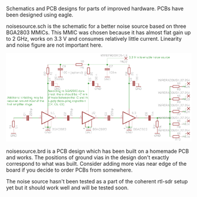 Schematics and PCB designs for parts of improved hardware.
PCBs have been designed using eagle.


noisesource.sch is the schematic for a better noise source based on three
BGA2803 MMICs. This MMIC was chosen because it has almost flat gain up to
2 GHz, works on 3.3 V and consumes relatively little current. Linearity
and noise figure are not important here.

![Schematic of noise source](noisesource_sch.png)

noisesource.brd is a PCB design which has been built on a homemade PCB
and works. The positions of ground vias in the design don't exactly
correspond to what was built. Consider adding more vias near edge of the
board if you decide to order PCBs from somewhere.

The noise source hasn't been tested as a part of the coherent rtl-sdr setup
yet but it should work well and will be tested soon.
